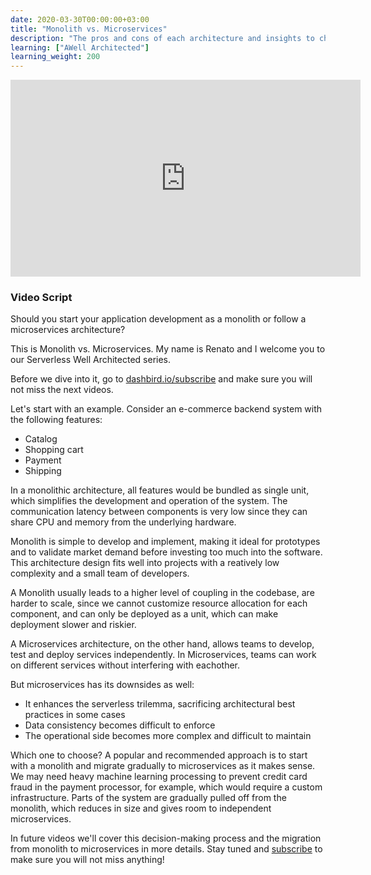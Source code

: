 ```yaml
---
date: 2020-03-30T00:00:00+03:00
title: "Monolith vs. Microservices"
description: "The pros and cons of each architecture and insights to choose the best option for your projects"
learning: ["AWell Architected"]
learning_weight: 200
---
```


<iframe width="560" height="315" src="https://www.youtube.com/embed/LBT6KzpmSWI" frameborder="0" allow="accelerometer; autoplay; encrypted-media; gyroscope; picture-in-picture" allowfullscreen></iframe>

### Video Script

Should you start your application development as a monolith or follow a microservices architecture?

This is Monolith vs. Microservices. My name is Renato and I welcome you to our Serverless Well Architected series.

Before we dive into it, go to [dashbird.io/subscribe](https://dashbird.io/subscribe) and make sure you will not miss the next videos.

Let's start with an example. Consider an e-commerce backend system with the following features:

* Catalog
* Shopping cart
* Payment
* Shipping

In a monolithic architecture, all features would be bundled as single unit, which simplifies the development and operation of the system. The communication latency between components is very low since they can share CPU and memory from the underlying hardware.

Monolith is simple to develop and implement, making it ideal for prototypes and to validate market demand before investing too much into the software. This architecture design fits well into projects with  a reatively low complexity and a small team of developers.

A Monolith usually leads to a higher level of coupling in the codebase, are harder to scale, since we cannot customize resource allocation for each component, and can only be deployed as a unit, which can make deployment slower and riskier.

A Microservices architecture, on the other hand, allows teams to develop, test and deploy services independently. In Microservices, teams can work on different services without interfering with eachother. 

But microservices has its downsides as well:

* It enhances the serverless trilemma, sacrificing architectural best practices in some cases
* Data consistency becomes difficult to enforce
* The operational side becomes more complex and difficult to maintain

Which one to choose? A popular and recommended approach is to start with a monolith and migrate gradually to microservices as it makes sense. We may need heavy machine learning processing to prevent credit card fraud in the payment processor, for example, which would require a custom infrastructure. Parts of the system are gradually pulled off from the monolith, which reduces in size and gives room to independent microservices.

In future videos we'll cover this decision-making process and the migration from monolith to microservices in more details. Stay tuned and [subscribe](https://dashbird.io/subscribe) to make sure you will not miss anything!
